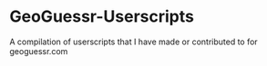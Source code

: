 # GeoGuessr-Userscripts
A compilation of userscripts that I have made or contributed to for geoguessr.com
